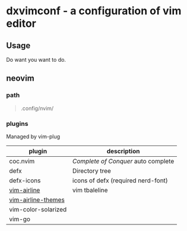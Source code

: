 # dxvimconf - a configuration of vim editor

## Usage

Do want you want to do.

## neovim

### path

> .config/nvim/

### plugins

Managed by vim-plug

plugin | description
------ | ------
coc.nvim | *Complete of Conquer* auto complete
defx | Directory tree
defx-icons | icons of defx (required nerd-font)
[vim-airline](https://github.com/vim-airline/vim-airline) | vim tbaleline
[vim-airline-themes]() | 
vim-color-solarized |
vim-go | 

